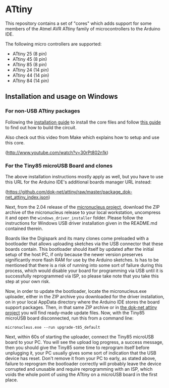 # ATtiny

This repository contains a set of "cores" which adds support for some members of the Atmel AVR ATtiny family
of microcontrollers to the Arduino IDE.

The following micro controllers are supported:

- ATtiny 25 (8 pin)
- ATtiny 45 (8 pin)
- ATtiny 85 (8 pin)
- ATtiny 24 (14 pin)
- ATtiny 44 (14 pin)
- ATtiny 84 (14 pin)

## Installation and usage on Windows

### For non-USB ATtiny packages

Following the [installation guide](http://hlt.media.mit.edu/?p=1695) to install the core files and follow
[this guide](http://hlt.media.mit.edu/?p=1706) to find out how to build the circuit.

Also check out this video from Make which explains how to setup and use this core.

(http://www.youtube.com/watch?v=30rPt802n1k)

### For the Tiny85 microUSB Board and clones

The above installation instructions mostly apply as well, but you have to use this URL for the Arduino IDE's
additional boards manager URL instead:

(https://github.com/dok-net/attiny/raw/master/package_dok-net_attiny_index.json)

Next, from the 2.04 release of the [micronucleus project](https://github.com/micronucleus/micronucleus/tree/2.04),
download the ZIP archive of the micronucleus release to your local workstation, uncompress it and open the
`windows_driver_installer` folder. Please follow the instructions for Windows USB driver installation given
in the README.md contained therein.

Boards like the Digispark and its many clones come preloaded with a bootloader that allows uploading sketches
via the USB connector that these boards contain.
This bootloader should itself by updated after the initial setup of the host PC, if only because the newer
version preserves significantly more flash RAM for use by the Arduino sketches. Is has to be mentioned that
there is a risk of running into some sort of failure during this process, which would disable your board for
programming via USB until it is successfully reprogrammed via ISP, so please take note that you take this
step at your own risk.

Now, in order to update the bootloader, locate the micronucleus.exe uploader, either in the ZIP archive you
downloaded for the driver installation, on in your local AppData directory where the Arduino IDE stores the
board support packages.
Then, in that same ZIP archive or in [the dok-net attiny project](https://github.com/dok-net/attiny/bin) you
will find ready-made update files. Now, with the Tiny85 microUSB board disconnected, run this from a command
line:

`micronucleus.exe --run upgrade-t85_default`

Next, within 60s of starting the uploader, connect the Tiny85 microUSB board to your PC. You will see the
upload log progress, a success message, then you should give the Tiny85 some time to reprogram itself before
unplugging it, your PC usually gives some sort of indication that the USB device has reset.
Don't remove it from your PC to early, as stated above, failure to reprogram the bootloader correctly will
probably leave the device corrupted and unusable and require reprogramming with an ISP, which voids the
whole point of using the ATtiny on a microUSB board in the first place.
